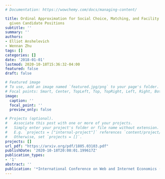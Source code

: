 ```yaml
---
# Documentation: https://wowchemy.com/docs/managing-content/

title: Ordinal Approximation for Social Choice, Matching, and Facility Location Problems
  given Candidate Positions
subtitle: ''
summary: ''
authors:
- Elliot Anshelevich
- Wennan Zhu
tags: []
categories: []
date: '2018-01-01'
lastmod: 2020-10-18T15:36:32-04:00
featured: false
draft: false

# Featured image
# To use, add an image named `featured.jpg/png` to your page's folder.
# Focal points: Smart, Center, TopLeft, Top, TopRight, Left, Right, BottomLeft, Bottom, BottomRight.
image:
  caption: ''
  focal_point: ''
  preview_only: false

# Projects (optional).
#   Associate this post with one or more of your projects.
#   Simply enter your project's folder or file name without extension.
#   E.g. `projects = ["internal-project"]` references `content/project/deep-learning/index.md`.
#   Otherwise, set `projects = []`.
projects: []
url_pdf: "https://arxiv.org/pdf/1805.03103.pdf"
publishDate: '2020-10-18T20:08:01.199617Z'
publication_types:
- '1'
abstract: ''
publication: '*International Conference on Web and Internet Economics (WINE)*'
---
```

